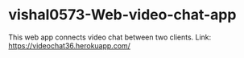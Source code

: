 # vishal0573-Web-video-chat-app

This web app connects video chat between two clients.
Link: https://videochat36.herokuapp.com/
